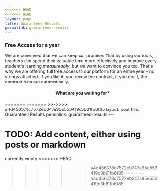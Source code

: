 ```yaml
---
<<<<<<< HEAD
<<<<<<< HEAD
layout: page
title: Guaranteed Results
permalink: guaranteed-results
---
```

### Free Access for a year

We are convinved that we can keep our promise. That by using our tools, teachers can spend their valuable time more effectively and improve every student's learning *measureably*, but we want to convince you too. That's why we are offering full free access to our platform for an entire year - no strings attached. If you like it, you renew the contract, if you don't, the contract runs out automatically.

<center> <h4> What are you waiting for? </h4></center>
=======
=======
>>>>>>> a4d456378c7572eb347a95e553419c3b61fb6f85
layout: post
title: Guaranteed Results
permalink: guaranteed-results
---

# TODO: Add content, either using posts or markdown

currently empty
<<<<<<< HEAD
>>>>>>> a4d456378c7572eb347a95e553419c3b61fb6f85
=======
>>>>>>> a4d456378c7572eb347a95e553419c3b61fb6f85
